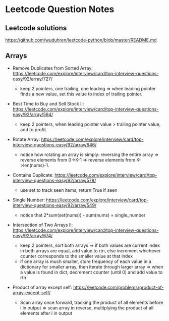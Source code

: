 # Leetcode Question Notes

## Leetcode solutions
https://github.com/wuduhren/leetcode-python/blob/master/README.md

## Arrays

* Remove Duplicates from Sorted Array: https://leetcode.com/explore/interview/card/top-interview-questions-easy/92/array/727/
  * keep 2 pointers, one trailing, one leading => when leading pointer finds a new value, set this value to index of trailing pointer.

* Best Time to Buy and Sell Stock II: https://leetcode.com/explore/interview/card/top-interview-questions-easy/92/array/564/
  * keep 2 pointers, when leading pointer value > trailing pointer value, add to profit.

* Rotate Array: https://leetcode.com/explore/interview/card/top-interview-questions-easy/92/array/646/
  * notice how rotating an array is simply: reversing the entire array => reverse elements from 0->K-1 => reverse elements from K->len(nums)-1.

* Contains Duplicate: https://leetcode.com/explore/interview/card/top-interview-questions-easy/92/array/578/
  * use set to track seen items, return True if seen

* Single Number: https://leetcode.com/explore/interview/card/top-interview-questions-easy/92/array/549/
  * notice that 2*sum(set(nums)) - sum(nums) = single_number

* Intersection of Two Arrays II: https://leetcode.com/explore/interview/card/top-interview-questions-easy/92/array/674/
  * keep 2 pointers, sort both arrays => if both values are current index in both arrays are equal, add value to rtn, else increment whichever counter corresponds to the smaller value at that index
  * if one array is much smaller, store frequency of each value in a dictionary for smaller array, then iterate through larger array => when a value is found in dict, decrement counter (until 0) and add value to rtn

* Product of array except self: https://leetcode.com/problems/product-of-array-except-self/
  * Scan array once forward, tracking the product of all elements before i in output => scan array in reverse, multiplying the product of all elements after i in output

